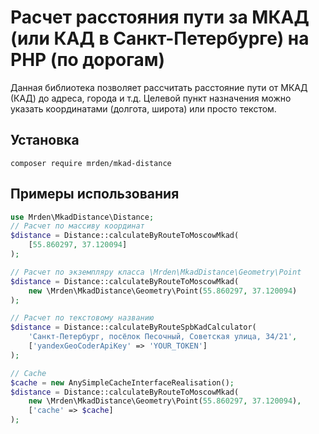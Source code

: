 # Расчет расстояния пути за МКАД (или КАД в Санкт-Петербурге) на PHP (по дорогам)

Данная библиотека позволяет рассчитать расстояние пути от МКАД (КАД) до адреса, города и т.д. Целевой пункт назначения можно указать координатами (долгота, широта) или просто текстом.

## Установка

`composer require mrden/mkad-distance`

## Примеры использования

```php
use Mrden\MkadDistance\Distance;
// Расчет по массиву координат
$distance = Distance::calculateByRouteToMoscowMkad(
    [55.860297, 37.120094]
);

// Расчет по экземпляру класса \Mrden\MkadDistance\Geometry\Point
$distance = Distance::calculateByRouteToMoscowMkad(
    new \Mrden\MkadDistance\Geometry\Point(55.860297, 37.120094)
);

// Расчет по текстовому названию
$distance = Distance::calculateByRouteSpbKadCalculator(
    'Санкт-Петербург, посёлок Песочный, Советская улица, 34/21',
    ['yandexGeoCoderApiKey' => 'YOUR_TOKEN']   
);

// Cache
$cache = new AnySimpleCacheInterfaceRealisation();
$distance = Distance::calculateByRouteToMoscowMkad(
    new \Mrden\MkadDistance\Geometry\Point(55.860297, 37.120094),
    ['cache' => $cache]
);

```

